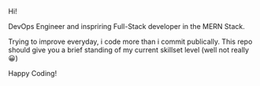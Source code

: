 Hi!

DevOps Engineer and inspriring Full-Stack developer in the MERN Stack.

Trying to improve everyday, i code more than i commit publically.
This repo should give you a brief standing of my current skillset level (well not really 😀)

Happy Coding!
